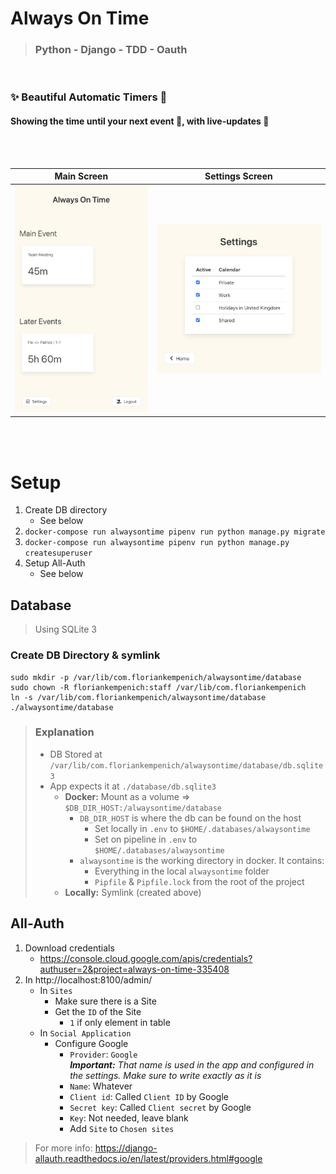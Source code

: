 # Always On Time
> ### Python - Django - TDD - Oauth
<br>

### ✨ Beautiful Automatic Timers 🔔  
#### Showing the time until your next event 📅, with live-updates 🔴
<br>
<br>


Main Screen              |  Settings Screen
:-------------------------:|:-------------------------:
![Main Screen](https://github.com/FlorianKempenich/AlwaysOnTime/raw/main/doc/main_screen.png)  |  ![Settings Screen](https://github.com/FlorianKempenich/AlwaysOnTime/raw/main/doc/settings_screen.png)

<br>
<br>

# Setup

1. Create DB directory
   - See below
2. `docker-compose run alwaysontime pipenv run python manage.py migrate`
3. `docker-compose run alwaysontime pipenv run python manage.py createsuperuser`
4. Setup All-Auth
   - See below

## Database

> Using SQLite 3

### Create DB Directory & symlink

```
sudo mkdir -p /var/lib/com.floriankempenich/alwaysontime/database
sudo chown -R floriankempenich:staff /var/lib/com.floriankempenich
ln -s /var/lib/com.floriankempenich/alwaysontime/database ./alwaysontime/database
```

> ### Explanation
> - DB Stored at `/var/lib/com.floriankempenich/alwaysontime/database/db.sqlite3`
> - App expects it at `./database/db.sqlite3`
>   - **Docker:** Mount as a volume => `$DB_DIR_HOST:/alwaysontime/database`
>     - `DB_DIR_HOST` is where the db can be found on the host
>       - Set locally in `.env` to `$HOME/.databases/alwaysontime`
>       - Set on pipeline in `.env` to `$HOME/.databases/alwaysontime`
>     - `alwaysontime` is the working directory in docker. It contains:
>       - Everything in the local `alwaysontime` folder
>       - `Pipfile` & `Pipfile.lock` from the root of the project
>   - **Locally:** Symlink (created above)

## All-Auth

1. Download credentials
   - https://console.cloud.google.com/apis/credentials?authuser=2&project=always-on-time-335408
1. In http://localhost:8100/admin/
   - In `Sites`
     - Make sure there is a Site
     - Get the `ID` of the Site
       - `1` if only element in table
   - In `Social Application`
     - Configure Google
       - `Provider`: `Google`   
         _**Important:** That name is used in the app and configured in the settings.
           Make sure to write exactly as it is_
       - `Name`: Whatever
       - `Client id`: Called `Client ID` by Google
       - `Secret key`: Called `Client secret` by Google
       - `Key`: Not needed, leave blank
       - Add `Site` to `Chosen sites`

> For more info: https://django-allauth.readthedocs.io/en/latest/providers.html#google
